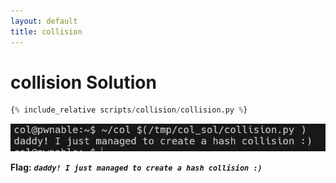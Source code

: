 ```yaml
---
layout: default
title: collision
---
```


# collision Solution

```python
{% include_relative scripts/collision/collision.py %}
```


![image](./images/collision.png)

**Flag:** ***`daddy! I just managed to create a hash collision :)`***
